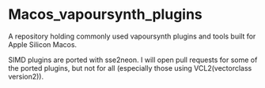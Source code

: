 # Macos_vapoursynth_plugins
A repository holding commonly used vapoursynth plugins and tools built for Apple Silicon Macos.

SIMD plugins are ported with sse2neon. I will open pull requests for some of the ported plugins, but not for all (especially those using VCL2(vectorclass version2)).
